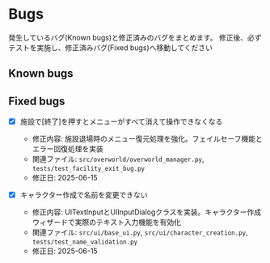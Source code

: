 # Bugs

発生しているバグ(Known bugs)と修正済みのバグをまとめます。
修正後、必ずテストを実施し、修正済みバグ(Fixed bugs)へ移動してください

## Known bugs




## Fixed bugs

- [x] 施設で[終了]を押すとメニューがすべて消えて操作できなくなる
  - 修正内容: 施設退場時のメニュー復元処理を強化。フェイルセーフ機能とエラー回復処理を実装
  - 関連ファイル: `src/overworld/overworld_manager.py`, `tests/test_facility_exit_bug.py`
  - 修正日: 2025-06-15

- [x] キャラクター作成で名前を変更できない  
  - 修正内容: UITextInputとUIInputDialogクラスを実装。キャラクター作成ウィザードで実際のテキスト入力機能を有効化
  - 関連ファイル: `src/ui/base_ui.py`, `src/ui/character_creation.py`, `tests/test_name_validation.py`
  - 修正日: 2025-06-15

